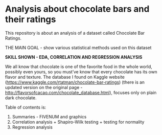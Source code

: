 # Analysis about chocolate bars and their ratings


This repository is about an analysis of a dataset called Chocolate Bar Ratings. 

THE MAIN GOAL - show various statistical methods used on this dataset

**SKILL SHOWN - EDA, CORRELATION AND REGRESSION ANALYSIS**

We all know that chocolate is one of the favorite food in the whole world, possibly even yours, so you must’ve know that every chocolate has its own flavor and texture.
The database I found on Kaggle website (https://www.kaggle.com/rtatman/chocolate-bar-ratings) (there is an updated version on the original page - http://flavorsofcacao.com/chocolate_database.html), focuses only on plain dark chocolate.

Table of contents is:
  1) Summaries - FIVENUM and graphics
  2) Correlation analysis + Shapiro-Wilk testing + testing for normality
  3) Regression analysis
